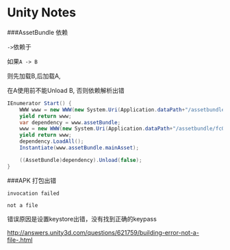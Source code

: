 Unity Notes
================

###AssetBundle 依赖

`->`依赖于

如果`A -> B`

则先加载B,后加载A,

在A使用前不能Unload B, 否则依赖解析出错

```c#
IEnumerator Start() {
    WWW www = new WWW(new System.Uri(Application.dataPath+"/assetbundle/basematerial.u3ys").AbsoluteUri);
    yield return www;
    var dependency = www.assetBundle;
    www = new WWW(new System.Uri(Application.dataPath+"/assetbundle/fc0032.u3ys").AbsoluteUri);
    yield return www;
    dependency.LoadAll();
    Instantiate(www.assetBundle.mainAsset);

    ((AssetBundle)dependency).Unload(false);
}
```


###APK 打包出错

`invocation failed`

`not a file`

错误原因是设置keystore出错，没有找到正确的keypass

http://answers.unity3d.com/questions/621759/building-error-not-a-file-.html